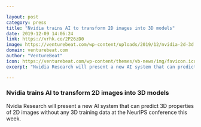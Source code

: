 ```yaml
---

layout: post
category: press
title: "Nvidia trains AI to transform 2D images into 3D models"
date: 2019-12-09 14:06:24
link: https://vrhk.co/2P26zD0
image: https://venturebeat.com/wp-content/uploads/2019/12/nvidia-2d-3d.png?w=1200&strip=all
domain: venturebeat.com
author: "VentureBeat"
icon: https://venturebeat.com/wp-content/themes/vb-news/img/favicon.ico
excerpt: "Nvidia Research will present a new AI system that can predict 3D properties of 2D images without any 3D training data at the NeurIPS conference this week."

---
```


### Nvidia trains AI to transform 2D images into 3D models

Nvidia Research will present a new AI system that can predict 3D properties of 2D images without any 3D training data at the NeurIPS conference this week.